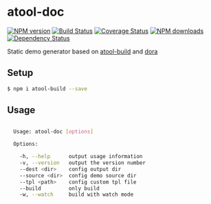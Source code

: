 # atool-doc

[![NPM version](https://img.shields.io/npm/v/atool-doc.svg?style=flat)](https://npmjs.org/package/atool-doc)
[![Build Status](https://img.shields.io/travis/ant-tool/atool-doc.svg?style=flat)](https://travis-ci.org/ant-tool/atool-doc)
[![Coverage Status](https://img.shields.io/coveralls/ant-tool/atool-doc.svg?style=flat)](https://coveralls.io/r/ant-tool/atool-doc)
[![NPM downloads](http://img.shields.io/npm/dm/atool-doc.svg?style=flat)](https://npmjs.org/package/atool-doc)
[![Dependency Status](https://david-dm.org/ant-tool/atool-doc.svg)](https://david-dm.org/ant-tool/atool-doc)

Static demo generator based on [atool-build](https://github.com/ant-tool/atool-build) and [dora](https://github.com/dora-js/dora)

## Setup

```bash
$ npm i atool-build --save
```

## Usage

```bash

  Usage: atool-doc [options]

  Options:

    -h, --help      output usage information
    -v, --version   output the version number
    --dest <dir>    config output dir
    --source <dir>  config demo source dir
    --tpl <path>    config custom tpl file
    --build         only build
    -w, --watch     build with watch mode
```
